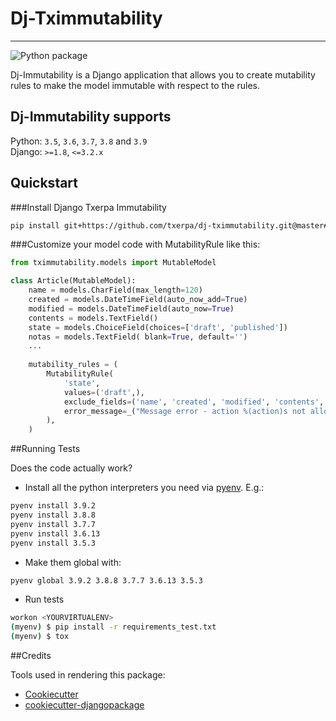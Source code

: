 # Dj-Tximmutability

---

![Python package](https://github.com/bapons/dj-tximmutability/actions/workflows/django.yml/badge.svg)

<!--[![pypi](https://img.shields.io/pypi/v/dj-tximmutability.svg)](https://pypi.python.org/pypi/dj-tximmutability/)-->
<!--[![Python versions](https://img.shields.io/pypi/pyversions/dj-tximmutability.svg)](https://pypi.org/project/dj-tximmutability/)-->
<!--![PyPI - Django Version](https://img.shields.io/pypi/djversions/dj-tximmutability)-->
<!--[![Python versions](https://img.shields.io/pypi/status/dj-tximmutability.svg)](https://img.shields.io/pypi/status/dj-tximmutability.svg/)-->
<!--[![Python versions](https://codecov.io/gh/marija_milicevic/dj-tximmutability/branch/master/graph/badge.svg)](https://codecov.io/gh/marija_milicevic/dj-tximmutability)-->

Dj-Immutability is a Django application that allows you to create mutability rules to make the model immutable with respect to the rules.

## Dj-Immutability supports 

Python: `3.5`, `3.6`, `3.7`, `3.8` and `3.9`  
Django: `>=1.8`, `<=3.2.x`

<!--
##Documentation

The full documentation is at https://dj-tximmutability.readthedocs.io.
-->


## Quickstart

###Install Django Txerpa Immutability
 
```bash
pip install git+https://github.com/txerpa/dj-tximmutability.git@master#egg=dj-tximmutability
```

###Customize your model code with MutabilityRule like this:

```python
from tximmutability.models import MutableModel

class Article(MutableModel):
    name = models.CharField(max_length=120)
    created = models.DateTimeField(auto_now_add=True)
    modified = models.DateTimeField(auto_now=True)
    contents = models.TextField()
    state = models.ChoiceField(choices=['draft', 'published'])
    notas = models.TextField( blank=True, default='')
    ...
    
    mutability_rules = (
        MutabilityRule(
            'state',
            values=('draft',),
            exclude_fields=('name', 'created', 'modified', 'contents', 'notas'),
            error_message=_("Message error - action %(action)s not allowed."),
        ),
    )
```

##Running Tests

Does the code actually work?

* Install all the python interpreters you need via [pyenv](https://github.com/pyenv/pyenv). E.g.:
```bash
pyenv install 3.9.2
pyenv install 3.8.8
pyenv install 3.7.7
pyenv install 3.6.13
pyenv install 3.5.3
```

* Make them global with:
```bash
pyenv global 3.9.2 3.8.8 3.7.7 3.6.13 3.5.3 
```

* Run tests
```bash
workon <YOURVIRTUALENV>
(myenv) $ pip install -r requirements_test.txt
(myenv) $ tox
```

<!--
##Features

TODO
-->

##Credits

Tools used in rendering this package:

*  [Cookiecutter](https://github.com/audreyr/cookiecutter)
*  [cookiecutter-djangopackage](https://github.com/pydanny/cookiecutter-djangopackage)

